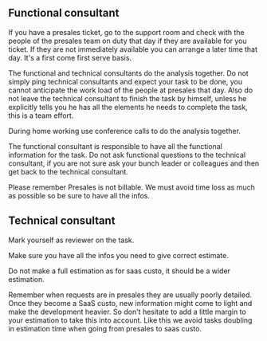 ## Functional consultant
If you have a presales ticket, go to the support room and check with the people of the presales team on duty that day if they are available for you ticket. If they are not immediately available you can arrange a later time that day. It's a first come first serve basis.

The functional and technical consultants do the analysis together. Do not simply ping technical consultants and expect your task to be done, you cannot anticipate the work load of the people at presales that day. Also do not leave the technical consultant to finish the task by himself, unless he explicitly tells you he has all the elements he needs to complete the task, this is a team effort.

During home working use conference calls to do the analysis together.

The functional consultant is responsible to have all the functional information for the task. Do not ask functional questions to the technical consultant, if you are not sure ask your bunch leader or colleagues and then get back to the technical consultant.

Please remember Presales is not billable. We must avoid time loss as much as possible so be sure to have all the infos.

## Technical consultant
Mark yourself as reviewer on the task.

Make sure you have all the infos you need to give correct estimate.

Do not make a full estimation as for saas custo, it should be a wider estimation.

Remember when requests are in presales they are usually poorly detailed. Once they become a SaaS custo, new information might come to light and make the development heavier. So don't hesitate to add a little margin to your estimation to take this into account. Like this we avoid tasks doubling in estimation time when going from presales to saas custo.

